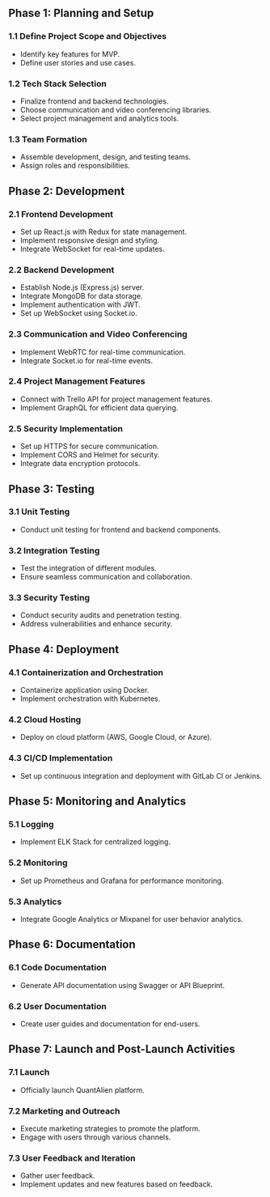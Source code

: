 
## Phase 1: Planning and Setup

### 1.1 Define Project Scope and Objectives

- Identify key features for MVP.
- Define user stories and use cases.

### 1.2 Tech Stack Selection

- Finalize frontend and backend technologies.
- Choose communication and video conferencing libraries.
- Select project management and analytics tools.

### 1.3 Team Formation

- Assemble development, design, and testing teams.
- Assign roles and responsibilities.

## Phase 2: Development

### 2.1 Frontend Development

- Set up React.js with Redux for state management.
- Implement responsive design and styling.
- Integrate WebSocket for real-time updates.

### 2.2 Backend Development

- Establish Node.js (Express.js) server.
- Integrate MongoDB for data storage.
- Implement authentication with JWT.
- Set up WebSocket using Socket.io.

### 2.3 Communication and Video Conferencing

- Implement WebRTC for real-time communication.
- Integrate Socket.io for real-time events.

### 2.4 Project Management Features

- Connect with Trello API for project management features.
- Implement GraphQL for efficient data querying.

### 2.5 Security Implementation

- Set up HTTPS for secure communication.
- Implement CORS and Helmet for security.
- Integrate data encryption protocols.

## Phase 3: Testing

### 3.1 Unit Testing

- Conduct unit testing for frontend and backend components.

### 3.2 Integration Testing

- Test the integration of different modules.
- Ensure seamless communication and collaboration.

### 3.3 Security Testing

- Conduct security audits and penetration testing.
- Address vulnerabilities and enhance security.

## Phase 4: Deployment

### 4.1 Containerization and Orchestration

- Containerize application using Docker.
- Implement orchestration with Kubernetes.

### 4.2 Cloud Hosting

- Deploy on cloud platform (AWS, Google Cloud, or Azure).

### 4.3 CI/CD Implementation

- Set up continuous integration and deployment with GitLab CI or Jenkins.

## Phase 5: Monitoring and Analytics

### 5.1 Logging

- Implement ELK Stack for centralized logging.

### 5.2 Monitoring

- Set up Prometheus and Grafana for performance monitoring.

### 5.3 Analytics

- Integrate Google Analytics or Mixpanel for user behavior analytics.

## Phase 6: Documentation

### 6.1 Code Documentation

- Generate API documentation using Swagger or API Blueprint.

### 6.2 User Documentation

- Create user guides and documentation for end-users.

## Phase 7: Launch and Post-Launch Activities

### 7.1 Launch

- Officially launch QuantAlien platform.

### 7.2 Marketing and Outreach

- Execute marketing strategies to promote the platform.
- Engage with users through various channels.

### 7.3 User Feedback and Iteration

- Gather user feedback.
- Implement updates and new features based on feedback.
